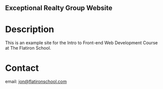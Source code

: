 Exceptional Realty Group Website 
---

# Description 

This is an example site for the Intro to Front-end Web Development Course at The Flatiron School. 

# Contact 

email: jon@flatironschool.com